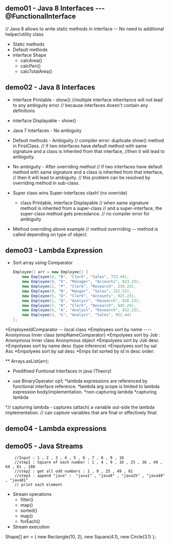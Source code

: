 
## demo01 - Java 8 Interfaces --- @FunctionalInterface
// Java 8 allows to write static methods in interface -- No need to additional helper/utility class
* Static methods
* Default methods
* interface Shape
    * calcArea()
    * calcPeri()
    * calcTotalArea()

## demo02 - Java 8 Interfaces
* interface Printable - show() //multiple interface inheritance will not lead to any ambiguity error
			       // because interfaces doesn't contain any definitions
* interface Displayable - show()
* Java 7 Interfaces - No ambiguity


* Default methods - Ambiguity 
// compiler error: duplicate show() method in FirstClass.
// if two interfaces have default method with same signature and a class is inherited from that interface,
//then it will lead to ambiguity.



* No ambiguity - After overriding method
// if two interfaces have default method with same signature and a class is inherited from that interface,
//	then it will lead to ambiguity.
// this problem can be resolved by overriding method in sub-class.



* Super class wins Super-interfaces clash! (no override) 
    * class Printable, interface Displayable
// when same signature method is inherited from a super-class
// and a super-interface, the super-class method gets precedance.
// no compiler error for ambiguity



* Method overriding above example 
// method overrriding -- method is called depending on type of object.









## demo03 - Lambda Expression
* Sort array using Comparator
    ```Java
    Employee[] arr = new Employee[] {
        new Employee(4, "B", "Clerk", "Sales", 723.44),
        new Employee(8, "X", "Manager", "Accounts", 823.23),
        new Employee(2, "P", "Clerk", "Research", 234.23),
        new Employee(9, "N", "Manger", "Sales", 252.53),
        new Employee(5, "D", "Clerk", "Accounts", 923.23),
        new Employee(1, "Q", "Analyst", "Research", 826.23),
        new Employee(7, "H", "Clerk", "Research", 845.24),
        new Employee(6, "A", "Analyst", "Research", 832.23),
        new Employee(3, "G", "Analyst", "Sales", 952.44)
    };
    ```
*EmployeeIdComparator  -- local class
*Employees sort by name ---- Anonymous Inner class (empNameComparator)
*Empolyees sort by Job : Anonymous Inner class Anonymous object 
*Empolyees sort by Job desc 
*Empolyees sort by name desc (type inference) 
*Empolyees sort by sal Asc
*Empolyees sort by sal desc 
*Emps list sorted by id in desc order:

**  Arrays.asList(arr); 

* Predifined Funtional Interfaces in java (Theory)


* use BinaryOperator<Integer> op1; 
*lambda expressions are referenced by functional interface reference.
*lambda arg scope is limited to lambda expression body/implementation.
*non-capturing lambda
*capturing lambda

*// capturing lambda - captures (attach) a variable out-side the lambda implementation.
// can capture variables that are final or effectively final.





## demo04 - Lambda expressions
## demo05 - Java Streams
		//Input : 1 , 2 , 3 , 4 , 5 , 6 , 7 , 8 , 9 , 10 
		//step1 : Square of each number : 1 , 4 , 9 , 16 , 25 , 36 , 49 , 64 , 81 , 100 
		//step2 : get all odd numbers : 1 , 9 , 25 , 49 , 81 
		//step3 : append "java" :  "java1" , "java9" , "java25" , "java49" , "java81"
		// print each element 
		
		

* Stream operations
    * filter()
    * map()
    * sorted()
    * map()
    * forEach()
* Stream execution






Shape[] arr = {
				new Rectangle(10, 2), 
				new Square(4.1),
				new Circle(3.1) 
		}; 